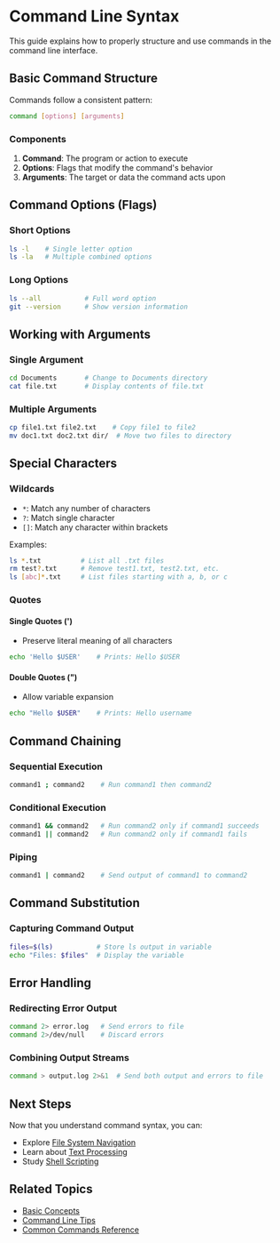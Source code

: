 # Command Line Syntax

This guide explains how to properly structure and use commands in the command line interface.

## Basic Command Structure

Commands follow a consistent pattern:
```bash
command [options] [arguments]
```

### Components

1. **Command**: The program or action to execute
2. **Options**: Flags that modify the command's behavior
3. **Arguments**: The target or data the command acts upon

## Command Options (Flags)

### Short Options
```bash
ls -l    # Single letter option
ls -la   # Multiple combined options
```

### Long Options
```bash
ls --all           # Full word option
git --version      # Show version information
```

## Working with Arguments

### Single Argument
```bash
cd Documents       # Change to Documents directory
cat file.txt       # Display contents of file.txt
```

### Multiple Arguments
```bash
cp file1.txt file2.txt    # Copy file1 to file2
mv doc1.txt doc2.txt dir/  # Move two files to directory
```

## Special Characters

### Wildcards
- `*`: Match any number of characters
- `?`: Match single character
- `[]`: Match any character within brackets

Examples:
```bash
ls *.txt          # List all .txt files
rm test?.txt      # Remove test1.txt, test2.txt, etc.
ls [abc]*.txt     # List files starting with a, b, or c
```

### Quotes

#### Single Quotes (')
- Preserve literal meaning of all characters
```bash
echo 'Hello $USER'    # Prints: Hello $USER
```

#### Double Quotes (")
- Allow variable expansion
```bash
echo "Hello $USER"    # Prints: Hello username
```

## Command Chaining

### Sequential Execution
```bash
command1 ; command2    # Run command1 then command2
```

### Conditional Execution
```bash
command1 && command2   # Run command2 only if command1 succeeds
command1 || command2   # Run command2 only if command1 fails
```

### Piping
```bash
command1 | command2    # Send output of command1 to command2
```

## Command Substitution

### Capturing Command Output
```bash
files=$(ls)           # Store ls output in variable
echo "Files: $files"  # Display the variable
```

## Error Handling

### Redirecting Error Output
```bash
command 2> error.log   # Send errors to file
command 2>/dev/null    # Discard errors
```

### Combining Output Streams
```bash
command > output.log 2>&1  # Send both output and errors to file
```

## Next Steps

Now that you understand command syntax, you can:
- Explore [File System Navigation](../advanced/file-system.md)
- Learn about [Text Processing](../advanced/text-processing.md)
- Study [Shell Scripting](../os/linux/shell-scripting.md)

## Related Topics

- [Basic Concepts](./basic-concepts.md)
- [Command Line Tips](../best-practices/tips.md)
- [Common Commands Reference](../reference/commands.md)